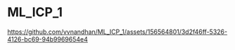 # ML_ICP_1

https://github.com/vvnandhan/ML_ICP_1/assets/156564801/3d2f46ff-5326-4126-bc69-94b9969654e4

